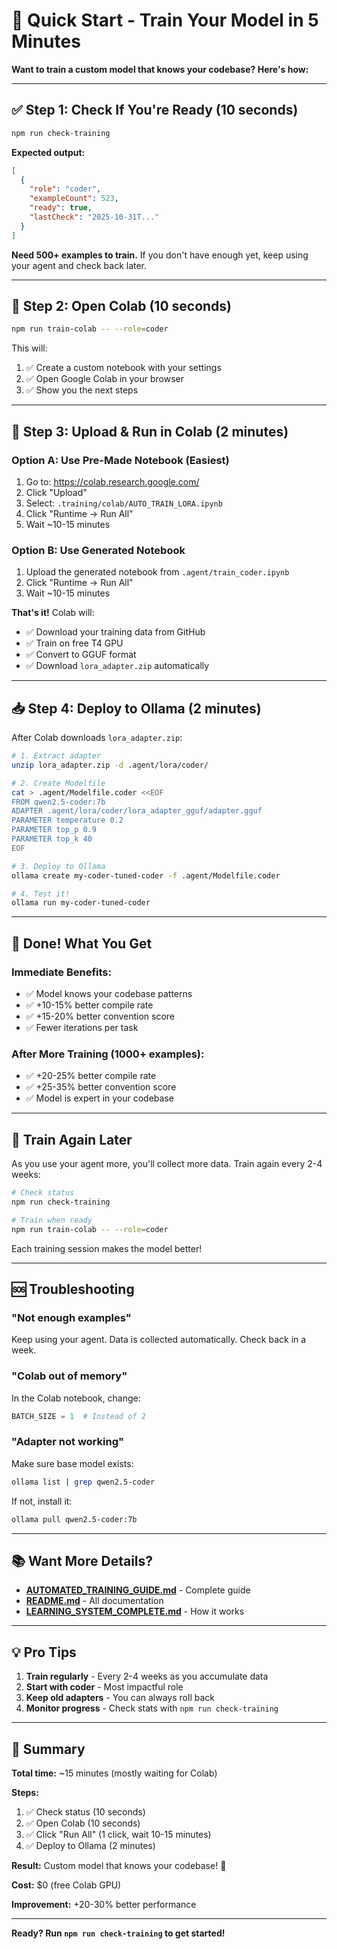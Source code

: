 # 🚀 Quick Start - Train Your Model in 5 Minutes

**Want to train a custom model that knows your codebase? Here's how:**

---

## ✅ Step 1: Check If You're Ready (10 seconds)

```bash
npm run check-training
```

**Expected output:**
```json
[
  {
    "role": "coder",
    "exampleCount": 523,
    "ready": true,
    "lastCheck": "2025-10-31T..."
  }
]
```

**Need 500+ examples to train.** If you don't have enough yet, keep using your agent and check back later.

---

## 🎯 Step 2: Open Colab (10 seconds)

```bash
npm run train-colab -- --role=coder
```

This will:
1. ✅ Create a custom notebook with your settings
2. ✅ Open Google Colab in your browser
3. ✅ Show you the next steps

---

## 📓 Step 3: Upload & Run in Colab (2 minutes)

### Option A: Use Pre-Made Notebook (Easiest)

1. Go to: https://colab.research.google.com/
2. Click "Upload"
3. Select: `.training/colab/AUTO_TRAIN_LORA.ipynb`
4. Click "Runtime → Run All"
5. Wait ~10-15 minutes

### Option B: Use Generated Notebook

1. Upload the generated notebook from `.agent/train_coder.ipynb`
2. Click "Runtime → Run All"
3. Wait ~10-15 minutes

**That's it!** Colab will:
- ✅ Download your training data from GitHub
- ✅ Train on free T4 GPU
- ✅ Convert to GGUF format
- ✅ Download `lora_adapter.zip` automatically

---

## 📥 Step 4: Deploy to Ollama (2 minutes)

After Colab downloads `lora_adapter.zip`:

```bash
# 1. Extract adapter
unzip lora_adapter.zip -d .agent/lora/coder/

# 2. Create Modelfile
cat > .agent/Modelfile.coder <<EOF
FROM qwen2.5-coder:7b
ADAPTER .agent/lora/coder/lora_adapter_gguf/adapter.gguf
PARAMETER temperature 0.2
PARAMETER top_p 0.9
PARAMETER top_k 40
EOF

# 3. Deploy to Ollama
ollama create my-coder-tuned-coder -f .agent/Modelfile.coder

# 4. Test it!
ollama run my-coder-tuned-coder
```

---

## 🎉 Done! What You Get

### Immediate Benefits:
- ✅ Model knows your codebase patterns
- ✅ +10-15% better compile rate
- ✅ +15-20% better convention score
- ✅ Fewer iterations per task

### After More Training (1000+ examples):
- ✅ +20-25% better compile rate
- ✅ +25-35% better convention score
- ✅ Model is expert in your codebase

---

## 🔄 Train Again Later

As you use your agent more, you'll collect more data. Train again every 2-4 weeks:

```bash
# Check status
npm run check-training

# Train when ready
npm run train-colab -- --role=coder
```

Each training session makes the model better!

---

## 🆘 Troubleshooting

### "Not enough examples"

Keep using your agent. Data is collected automatically. Check back in a week.

### "Colab out of memory"

In the Colab notebook, change:
```python
BATCH_SIZE = 1  # Instead of 2
```

### "Adapter not working"

Make sure base model exists:
```bash
ollama list | grep qwen2.5-coder
```

If not, install it:
```bash
ollama pull qwen2.5-coder:7b
```

---

## 📚 Want More Details?

- **[AUTOMATED_TRAINING_GUIDE.md](./AUTOMATED_TRAINING_GUIDE.md)** - Complete guide
- **[README.md](./README.md)** - All documentation
- **[LEARNING_SYSTEM_COMPLETE.md](./LEARNING_SYSTEM_COMPLETE.md)** - How it works

---

## 💡 Pro Tips

1. **Train regularly** - Every 2-4 weeks as you accumulate data
2. **Start with coder** - Most impactful role
3. **Keep old adapters** - You can always roll back
4. **Monitor progress** - Check stats with `npm run check-training`

---

## 🎯 Summary

**Total time:** ~15 minutes (mostly waiting for Colab)

**Steps:**
1. ✅ Check status (10 seconds)
2. ✅ Open Colab (10 seconds)
3. ✅ Click "Run All" (1 click, wait 10-15 minutes)
4. ✅ Deploy to Ollama (2 minutes)

**Result:** Custom model that knows your codebase! 🎉

**Cost:** $0 (free Colab GPU)

**Improvement:** +20-30% better performance

---

**Ready? Run `npm run check-training` to get started!**

